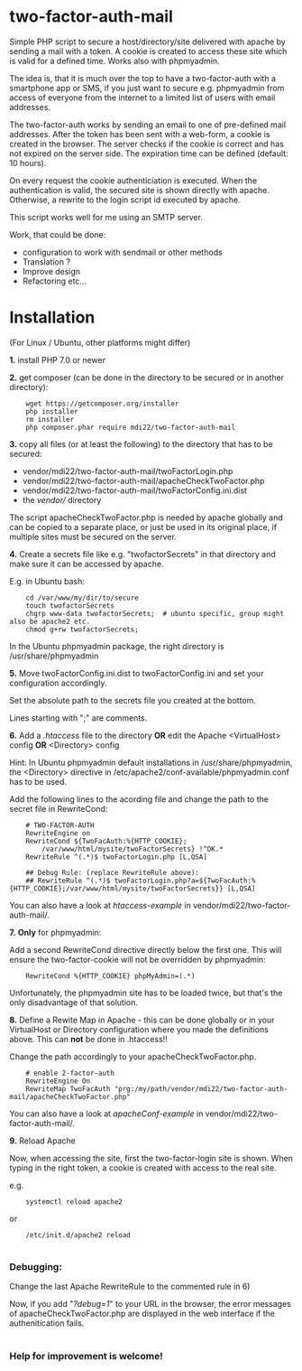 # two-factor-auth-mail
Simple PHP script to secure a host/directory/site delivered with apache by sending a mail with a token. A cookie is created to access these site which is valid for a defined time. Works also with phpmyadmin.

The idea is, that it is much over the top to have a two-factor-auth with a smartphone app or SMS, if you just want to secure e.g. phpmyadmin from access of everyone from the internet to a limited list of users with email addresses. 

The two-factor-auth works by sending an email to one of pre-defined mail addresses. After the token has been sent with a web-form, a cookie is created in the browser. The server checks if the cookie is correct and has not expired on the server side. The expiration time can be defined (default: 10 hours).

On every request the cookie authenticiation is executed. When the authentication is valid, the secured site is shown directly with apache. Otherwise, a rewrite to the login script id executed by apache. 

This script works well for me using an SMTP server.

Work, that could be done:
* configuration to work with sendmail or other methods 
* Translation ?
* Improve design
* Refactoring etc...

# Installation
(For Linux / Ubuntu, other platforms might differ)

 **1.** install PHP 7.0 or newer

 **2.** get composer (can be done in the directory to be secured or in another directory):
  
        wget https://getcomposer.org/installer
        php installer
        rm installer
        php composer.phar require mdi22/two-factor-auth-mail

**3.** copy all files (or at least the following) to the directory that has to be secured:
 * vendor/mdi22/two-factor-auth-mail/twoFactorLogin.php
 * vendor/mdi22/two-factor-auth-mail/apacheCheckTwoFactor.php
 * vendor/mdi22/two-factor-auth-mail/twoFactorConfig.ini.dist
 * the *vendor/* directory
 
The script apacheCheckTwoFactor.php is needed by apache globally and can be copied to a separate place, or just be used in its original place, if multiple sites must be secured on the server.

**4.** Create a secrets file like e.g. "twofactorSecrets" in that directory and make sure it can be accessed by apache.

E.g. in Ubuntu bash: 


        cd /var/www/my/dir/to/secure
        touch twofactorSecrets
        chgrp www-data twofactorSecrets;  # ubuntu specific, group might also be apache2 etc.
        chmod g+rw twofactorSecrets;
        
        
 In the Ubuntu phpmyadmin package, the right directory is /usr/share/phpmyadmin

**5.** Move twoFactorConfig.ini.dist to twoFactorConfig.ini and set your configuration accordingly.

 Set the absolute path to the secrets file you created at the bottom.
 
 Lines starting with ";" are comments. 


**6.** Add a *.htaccess* file to the directory **OR** edit the Apache \<VirtualHost> config **OR** \<Directory> config

 Hint: In Ubuntu phpmyadmin default installations in /usr/share/phpmyadmin, the \<Directory> directive in  /etc/apache2/conf-available/phpmyadmin.conf has to be used.

Add the following lines to the acording file and change the path to the secret file in RewriteCond:


        # TWO-FACTOR-AUTH
        RewriteEngine on
        RewriteCond ${TwoFacAuth:%{HTTP_COOKIE};
            /var/www/html/mysite/twoFactorSecrets} !^OK.*
        RewriteRule ^(.*)$ twoFactorLogin.php [L,QSA]
        
        ## Debug Rule: (replace RewriteRule above):
        ## RewriteRule ^(.*)$ twoFactorLogin.php?a=${TwoFacAuth:%{HTTP_COOKIE};/var/www/html/mysite/twoFactorSecrets}} [L,QSA]
        
You can also have a look at *htaccess-example* in vendor/mdi22/two-factor-auth-mail/.
        
**7.** <b>Only</b> for phpmyadmin:

Add a second RewriteCond directive directly below the first one. This will ensure the two-factor-cookie will not be overridden by phpmyadmin:
     
        RewriteCond %{HTTP_COOKIE} phpMyAdmin=(.*)
        
Unfortunately, the phpmyadmin site has to be loaded twice, but that's the only disadvantage of that solution.
        
**8.** Define a Rewite Map in Apache - this can be done globally or in your VirtualHost or Directory configuration where you made the definitions above. This can **not** be done in .htaccess!!
 
 Change the path accordingly to your apacheCheckTwoFactor.php.
        
        # enable 2-factor-auth
        RewriteEngine On
        RewriteMap TwoFacAuth "prg:/my/path/vendor/mdi22/two-factor-auth-mail/apacheCheckTwoFactor.php"
        
You can also have a look at *apacheConf-example* in vendor/mdi22/two-factor-auth-mail/.
        
**9.** Reload Apache

Now, when accessing the site, first the two-factor-login site is shown. When typing in the right token, a cookie is created with access to the real site.

e.g.
        
        systemctl reload apache2
        
or
        
        /etc/init.d/apache2 reload

#
### Debugging:

Change the last Apache RewriteRule to the commented rule in 6)
    
Now, if you add "*?debug=1*" to your URL in the browser, the error messages of apacheCheckTwoFactor.php are displayed in the web interface if the authenitication fails.


#
### Help for improvement is welcome!
